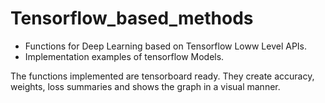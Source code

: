 # Tensorflow_based_methods
- Functions for Deep Learning based on Tensorflow Loww Level APIs.
- Implementation examples of tensorflow Models.

The functions implemented are tensorboard ready. They create accuracy, weights, loss summaries and shows the graph in a visual manner.
